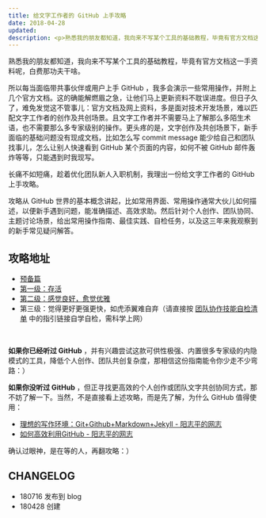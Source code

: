 ```yaml
---
title: 给文字工作者的 GitHub 上手攻略
date: 2018-04-28
updated: 
description: <p>熟悉我的朋友都知道，我向来不写某个工具的基础教程，毕竟有官方文档这一手资料呢，白费那功夫干啥。</p><p>所以每当面临带共事伙伴或用户上手 GitHub ，我多会演示一些常用操作，并附上几个官方文档。这的确能解燃眉之急，让他们马上更新资料不耽误进度。但日子久了，难免发觉这不管事儿。</p><p>长痛不如短痛，趁着优化团队新人入职机制，我理出一份给文字工作者的 GitHub 上手攻略。</p>
---
```



熟悉我的朋友都知道，我向来不写某个工具的基础教程，毕竟有官方文档这一手资料呢，白费那功夫干啥。

所以每当面临带共事伙伴或用户上手 GitHub ，我多会演示一些常用操作，并附上几个官方文档。这的确能解燃眉之急，让他们马上更新资料不耽误进度。但日子久了，难免发觉这不管事儿：<!-- more -->官方文档及网上资料，多是面对技术开发场景，难以匹配文字工作者的创作及共创场景。且文字工作者并不需要马上了解那么多陌生术语，也不需要那么多专家级别的操作。更头疼的是，文字创作及共创场景下，新手面临的基础问题没有现成文档，比如怎么写 commit message 能少给自己和团队找事儿，怎么让别人快速看到 GitHub 某个页面的内容，如何不被 GitHub 邮件轰炸等等，只能遇到时我现写。

长痛不如短痛，趁着优化团队新人入职机制，我理出一份给文字工作者的 GitHub 上手攻略。

攻略从 GitHub 世界的基本概念讲起，比如常用界面、常用操作通常大伙儿如何描述，以便新手遇到问题，能准确描述、高效求助。然后针对个人创作、团队协同、主题讨论场景，给出常用操作指南、最佳实践、自检任务，以及这三年来我观察到的新手常见疑问解答。

## 攻略地址

* [预备篇](https://github.com/OpenMindClub/Share/wiki/HbGitHub)
* [第一级：存活](https://github.com/OpenMindClub/Share/wiki/HbGitHubBasic)
* [第二级：感觉良好，愈觉优雅](https://github.com/OpenMindClub/Share/wiki/HbGitHubBasicInt)
* 第三级：觉得更好更强更快，如虎添翼难自弃（请直接按  [团队协作技能自检清单](https://docs.google.com/spreadsheets/d/1xdfbrkQgvuV0FvD5uGFEQ070GC2Ybi2yenDEQAmRj9o/edit?usp=sharing) 中的指引链接自学自检，需科学上网）

<br>

**如果你已经听过 GitHub** ，并有兴趣尝试这款可供性极强、内置很多专家级的内隐模式的工具，降低个人创作、团队共创复杂度，那相信这份指南能令你少走不少弯路：）

**如果你没听过 GitHub** ，但正寻找更高效的个人创作或团队文字共创协同方式，那不妨了解一下。当然，不是直接看上述攻略，而是先了解，为什么 GitHub 值得使用：

- [理想的写作环境：Git+Github+Markdown+Jekyll - 阳志平的网志](https://www.yangzhiping.com/tech/writing-space.html)
- [如何高效利用GitHub - 阳志平的网志](https://www.yangzhiping.com/tech/github.html)

确认过眼神，是在等的人，再翻攻略：）

## CHANGELOG

- 180716 发布到 blog
- 180428 创建

